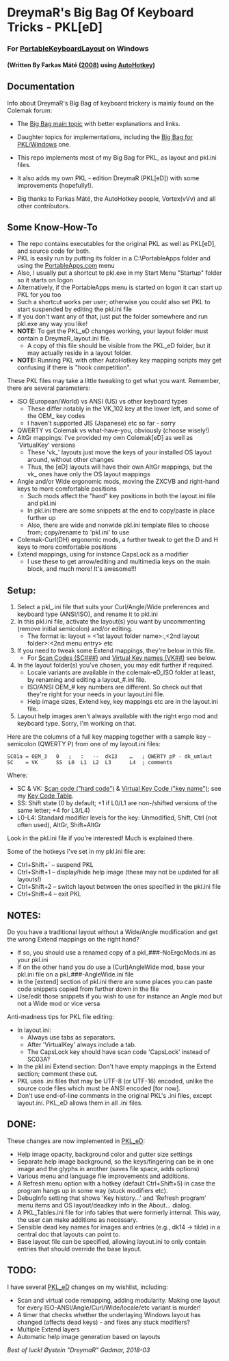 DreymaR's Big Bag Of Keyboard Tricks - PKL[eD]
==============================================

### For [PortableKeyboardLayout][PKLSFo] on Windows
#### (Written By Farkas Máté [(2008)][PKLAHK] using [AutoHotkey][AHKHom])

Documentation
-------------

Info about DreymaR's Big Bag of keyboard trickery is mainly found on the Colemak forum:

* The [Big Bag main topic][CmkBBT] with better explanations and links.
* Daughter topics for implementations, including the [Big Bag for PKL/Windows][CmkPKL] one.

* This repo implements most of my Big Bag for PKL, as layout and pkl.ini files.
* It also adds my own PKL - edition DreymaR (PKL[eD]) with some improvements (hopefully!).
* Big thanks to Farkas Máté, the AutoHotkey people, Vortex(vVv) and all other contributors.

Some Know-How-To
----------------

* The repo contains executables for the original PKL as well as PKL[eD], and source code for both.
* PKL is easily run by putting its folder in a C:\PortableApps folder and using the [PortableApps.com][PrtApp] menu
* Also, I usually put a shortcut to pkl.exe in my Start Menu "Startup" folder so it starts on logon
* Alternatively, if the PortableApps menu is started on logon it can start up PKL for you too
* Such a shortcut works per user; otherwise you could also set PKL to start suspended by editing the pkl.ini file
* If you don't want any of that, just put the folder somewhere and run pkl.exe any way you like!
* **NOTE:** To get the PKL_eD changes working, your layout folder must contain a DreymaR_layout.ini file.
    * A copy of this file should be visible from the PKL_eD folder, but it may actually reside in a layout folder.
* **NOTE:** Running PKL with other AutoHotkey key mapping scripts may get confusing if there is "hook competition".

These PKL files may take a little tweaking to get what you want. Remember, there are several parameters:

* ISO (European/World) vs ANSI (US) vs other keyboard types
	* These differ notably in the VK_102 key at the lower left, and some of the OEM_ key codes
	* I haven't supported JIS (Japanese) etc so far - sorry
* QWERTY vs Colemak vs what-have-you, obviously (choose wisely!)
* AltGr mappings: I've provided my own Colemak[eD] as well as 'VirtualKey' versions
	* These 'vk_' layouts just move the keys of your installed OS layout around, without other changes
	* Thus, the [eD] layouts will have their own AltGr mappings, but the vk_ ones have only the OS layout mappings
* Angle and/or Wide ergonomic mods, moving the ZXCVB and right-hand keys to more comfortable positions
	* Such mods affect the "hard" key positions in both the layout.ini file and pkl.ini
	* In pkl.ini there are some snippets at the end to copy/paste in place further up
	* Also, there are wide and nonwide pkl.ini template files to choose from; copy/rename to 'pkl.ini' to use
* Colemak-Curl(DH) ergonomic mods, a further tweak to get the D and H keys to more comfortable positions
* Extend mappings, using for instance CapsLock as a modifier
	* I use these to get arrow/editing and multimedia keys on the main block, and much more! It's awesome!!!

Setup:
------
1. Select a pkl_<ErgoMod>.ini file that suits your Curl/Angle/Wide preferences and keyboard type (ANSI/ISO), and rename it to pkl.ini
2. In this pkl.ini file, activate the layout(s) you want by uncommenting (remove initial semicolon) and/or editing.
    * The format is: layout = <1st layout folder name>:<name you want in menu>,<2nd layout folder>:<2nd menu entry> etc
3. If you need to tweak some Extend mappings, they're below in this file.
    * For [Scan Codes (SC###)][SCMSDN] and [Virtual Key names (VK##)][VKCAHK] see below.
4. In the layout folder(s) you've chosen, you may edit further if required.
    * Locale variants are available in the colemak-eD_ISO folder at least, by renaming and editing a layout_#.ini file.
    * ISO/ANSI OEM_# key numbers are different. So check out that they're right for your needs in your layout.ini file.
    * Help image sizes, Extend key, key mappings etc are in the layout.ini file.
5. Layout help images aren't always available with the right ergo mod and keyboard type. Sorry, I'm working on that.

Here are the columns of a full key mapping together with a sample key – semicolon (QWERTY P) from one of my layout.ini files:
```
SC01a = OEM_3   0   ;   :   --  dk13    …   ; QWERTY pP - dk_umlaut
SC    = VK      SS  L0  L1  L2  L3      L4  ; comments
```

Where:
* SC & VK: [Scan code ("hard code")][SCMSDN] & [Virtual Key Code ("key name")][VKCAHK]; see my [Key Code Table][KeyTab].
* SS: Shift state (0 by default; +1 if L0/L1 are non-/shifted versions of the same letter; +4 for L3/L4)
* L0-L4: Standard modifier levels for the key: Unmodified, Shift, Ctrl (not often used), AltGr, Shift+AltGr

Look in the pkl.ini file if you're interested! Much is explained there.

Some of the hotkeys I've set in my pkl.ini file are:
* Ctrl+Shift+` – suspend PKL
* Ctrl+Shift+1 – display/hide help image (these may not be updated for all layouts!)
* Ctrl+Shift+2 – switch layout between the ones specified in the pkl.ini file
* Ctrl+Shift+4 – exit PKL


**NOTES:**
---------
Do you have a traditional layout without a Wide/Angle modification and get the wrong Extend mappings on the right hand?
* If so, you should use a renamed copy of a pkl_###-NoErgoMods.ini as your pkl.ini
* If on the other hand you _do_ use a (Curl)AngleWide mod, base your pkl.ini file on a pkl_###-AngleWide.ini file
* In the [extend] section of pkl.ini there are some places you can paste code snippets copied from further down in the file
* Use/edit those snippets if you wish to use for instance an Angle mod but not a Wide mod or vice versa

Anti-madness tips for PKL file editing:
* In layout.ini:
    - Always use tabs as separators.
    - After 'VirtualKey' always include a tab.
    - The CapsLock key should have scan code 'CapsLock' instead of SC03A?
* In the pkl.ini Extend section: Don't have empty mappings in the Extend section; comment these out.
* PKL uses .ini files that may be UTF-8 (or UTF-16) encoded, unlike the source code files which must be ANSI encoded [for now].
* Don't use end-of-line comments in the original PKL's .ini files, except layout.ini. PKL_eD allows them in all .ini files.

DONE:
-----
These changes are now implemented in [PKL_eD]:
* Help image opacity, background color and gutter size settings
* Separate help image background, so the keys/fingering can be in one image and the glyphs in another (saves file space, adds options)
* Various menu and language file improvements and additions.
* A Refresh menu option with a hotkey (default Ctrl+Shift+5) in case the program hangs up in some way (stuck modifiers etc).
* DebugInfo setting that shows 'Key history...' and 'Refresh program' menu items and OS layout/deadkey info in the About... dialog.
* A PKL_Tables.ini file for info tables that were formerly internal. This way, the user can make additions as necessary.
* Sensible dead key names for images and entries (e.g., dk14 -> tilde) in a central doc that layouts can point to.
* Base layout file can be specified, allowing layout.ini to only contain entries that should override the base layout.

TODO:
-----
I have several [PKL_eD] changes on my wishlist, including:
* Scan and virtual code remapping, adding modularity. Making one layout for every ISO-ANSI/Angle/Curl/Wide/locale/etc variant is murder!
* A timer that checks whether the underlaying Windows layout has changed (affects dead keys) - and fixes any stuck modifiers?
* Multiple Extend layers
* Automatic help image generation based on layouts
  
_Best of luck!_
_Øystein "DreymaR" Gadmar, 2018-03_


[PKLSFo]: http://pkl.sourceforge.net/ (PortableKeyboardLayout on SourceForge)
[PKLAHK]: https://autohotkey.com/board/topic/25991-portable-keyboard-layout/ (PKL on the AutoHotkey forums)
[AHKHom]: https://autohotkey.com/ (AutoHotkey main page)
[CmkBBT]: https://forum.colemak.com/topic/2315-dreymars-big-bag-of-keyboard-tricks-main-topic/ (BigBagOfKbdTrix on the Colemak forums)
[CmkPKL]: https://forum.colemak.com/topic/1467-dreymars-big-bag-of-keyboard-tricks-pklwindows-edition/ (BigBag-PKL on the Colemak forums)
[PrtApp]: https://portableapps.com/ (PortableApps.com)
[SCMSDN]: https://msdn.microsoft.com/en-us/library/aa299374(v=vs.60).aspx (Scan code list at MSDN)
[VKCAHK]: https://autohotkey.com/docs/KeyList.htm (Virtual key list in the AHK docs)
[KeyTab]: ./Other/KeyCodeTable.txt (./Other/KeyCodeTable.txt)
[PKL_eD]: ./PKL_eD/ (PKL[eD] folder/README)